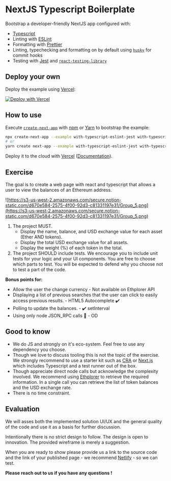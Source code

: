 # NextJS Typescript Boilerplate

Bootstrap a developer-friendly NextJS app configured with:

- [Typescript](https://www.typescriptlang.org/)
- Linting with [ESLint](https://eslint.org/)
- Formatting with [Prettier](https://prettier.io/)
- Linting, typechecking and formatting on by default using [`husky`](https://github.com/typicode/husky) for commit hooks
- Testing with [Jest](https://jestjs.io/) and [`react-testing-library`](https://testing-library.com/docs/react-testing-library/intro)

## Deploy your own

Deploy the example using [Vercel](https://vercel.com):

[![Deploy with Vercel](https://vercel.com/button)](https://vercel.com/import/project?template=https://github.com/vercel/next.js/tree/canary/examples/with-typescript-eslint-jest)

## How to use

Execute [`create-next-app`](https://github.com/vercel/next.js/tree/canary/packages/create-next-app) with [npm](https://docs.npmjs.com/cli/init) or [Yarn](https://yarnpkg.com/lang/en/docs/cli/create/) to bootstrap the example:

```bash
npx create-next-app --example with-typescript-eslint-jest with-typescript-eslint-jest-app
# or
yarn create next-app --example with-typescript-eslint-jest with-typescript-eslint-jest-app
```

Deploy it to the cloud with [Vercel](https://vercel.com/import?filter=next.js&utm_source=github&utm_medium=readme&utm_campaign=next-example) ([Documentation](https://nextjs.org/docs/deployment)).






## Exercise

The goal is to create a web page with react and typescript that allows a user to view the balances of an Ethereum address.

![https://s3-us-west-2.amazonaws.com/secure.notion-static.com/d670e584-2575-4f00-92d3-c81331197e31/Group_5.png](https://s3-us-west-2.amazonaws.com/secure.notion-static.com/d670e584-2575-4f00-92d3-c81331197e31/Group_5.png)

1. The project MUST.
    - Display the name, balance, and USD exchange value for each asset (Ether AND tokens).
    - Display the total USD exchange value for all assets.
    - Display the weight (%) of each token in the total.
2. The project SHOULD include tests. 
We encourage you to include unit tests for your logic and your UI components. You are free to choose which parts to test. You will be expected to defend why you choose not to test a part of the code.

**Bonus points for:**

- Allow the user the change currency - Not available on Ethplorer API
- Displaying a list of previous searches that the user can click to easily access previous results. - HTML5 Autocomplete ✔️
- Polling to update the balances. - ✔️ setInterval
- Using only node JSON_RPC calls 💪 - OD

## Good to know

- We do JS and strongly on it's eco-system. Feel free to use any dependency you choose.
- Though we love to discuss tooling this is not the topic of the exercise. We strongly recommend to use a starter kit such as [CRA](https://github.com/facebook/create-react-app) or [Next.js](https://nextjs.org/) which includes Typescript and a test runner out of the box.
- Though appreciate direct node calls but acknowledge the complexity involved. We recommend using [Ethplorer](https://github.com/EverexIO/Ethplorer/wiki/Ethplorer-API) to retrieve the required information. In a single call you can retrieve the list of token balances and the USD exchange rate.
- There is no time constraint.

## Evaluation

We will asses both the implemented solution UI/UX and the general quality of the code and use it as a basis for further discussion.

Intentionally there is no strict design to follow. The design is open to innovation. The provided wireframe is merely a suggestion.

When you are ready to show please provide us a link to the source code and the link of your published page - we recommend [Netlify](http://netlify.com/) - so we can test.

**Please reach out to us if you have any questions !**